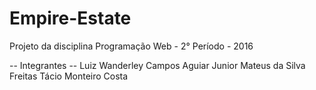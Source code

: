 ﻿# Empire-Estate
Projeto da disciplina Programação Web - 2° Período - 2016

-- Integrantes --
Luiz Wanderley Campos Aguiar Junior
Mateus da Silva Freitas
Tácio Monteiro Costa
